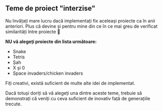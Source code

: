## Teme de proiect "interzise"

Nu învățați mare lucru dacă implementați fix aceleași proiecte ca în anii anteriori.
Plus că devine și pentru mine din ce în ce mai greu de verificat similarități între proiecte 🙂

**NU vă alegeți proiecte din lista următoare:**

- Snake
- Tetris
- Șah
- X și 0
- Space invaders/chicken invaders

Fiți creativi, există suficient de multe alte idei de implementat.

Dacă totuși doriți să vă alegeți una dintre aceste teme, trebuie să demonstrați că
veniți cu ceva suficient de inovativ față de generațiile trecute.
